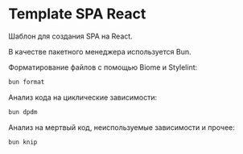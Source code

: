 # Template SPA React

Шаблон для создания SPA на React.

В качестве пакетного менеджера используется Bun.

Форматирование файлов с помощью Biome и Stylelint:

```bash
bun format
```

Анализ кода на циклические зависимости:

```bash
bun dpdm
```

Анализ на мертвый код, неиспользуемые зависимости и прочее:

```bash
bun knip
```
